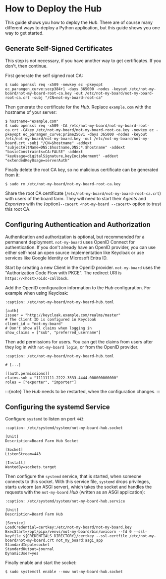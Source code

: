 # How to Deploy the Hub

This guide shows you how to deploy the *Hub*. There are of course many different
ways to deploy a Python application, but this guide shows you one way to get
started.

## Generate Self-Signed Certificates

This step is not necessary, if you have another way to get certificates. If you
don't, then continue.

First generate the self signed root CA:
```console
$ sudo openssl req -x509 -newkey ec -pkeyopt ec_paramgen_curve:secp384r1 -days 365000 -nodes -keyout /etc/not-my-board/not-my-board-root-ca.key -out /etc/not-my-board/not-my-board-root-ca.crt -subj "/CN=not-my-board-root-ca"
```

Then generate the certificate for the *Hub*. Replace `example.com` with the
hostname of your server:
```console
$ hostname="example.com"
$ sudo openssl req -x509 -CA /etc/not-my-board/not-my-board-root-ca.crt -CAkey /etc/not-my-board/not-my-board-root-ca.key -newkey ec -pkeyopt ec_paramgen_curve:prime256v1 -days 365000 -nodes -keyout /etc/not-my-board/not-my-board.key -out /etc/not-my-board/not-my-board.crt -subj "/CN=$hostname" -addext "subjectAltName=DNS:$hostname,DNS:*.$hostname" -addext "basicConstraints=CA:FALSE" -addext "keyUsage=digitalSignature,keyEncipherment" -addext "extendedKeyUsage=serverAuth"
```

Finally delete the root CA key, so no malicious certificate can be generated
from it:
```console
$ sudo rm /etc/not-my-board/not-my-board-root-ca.key
```

Share the root CA certificate (`/etc/not-my-board/not-my-board-root-ca.crt`)
with users of the board farm. They will need to start their *Agents* and
*Exporters* with the {option}`--cacert <not-my-board --cacert>` option to trust
this root CA.

## Configuring Authentication and Authorization

Authentication and authorization is optional, but recommended for a permanent
deployment. `not-my-board` uses OpenID Connect for authentication. If you don't
already have an OpenID provider, you can use either self-host an open source
implementation like Keycloak or use services like Google Identity or Microsoft
Entra ID.

Start by creating a new Client in the OpenID provider. `not-my-board` uses the
"Authorization Code Flow with PKCE". The redirect URI is `https://<host>/oidc-callback`.

Add the OpenID configuration information to the *Hub* configuration. For example
when using Keycloak:

```{code-block} toml
:caption: /etc/not-my-board/not-my-board-hub.toml

[auth]
issuer = "http://keycloak.example.com/realms/master"
# The Client ID is configured in Keycloak
client_id = "not-my-board"
# Don't show all claims when logging in
show_claims = ["sub", "preferred_username"]
```

Then add permissions for users. You can get the claims from users after they log
in with `not-my-board login`, or from the OpenID provider.

```{code-block} toml
:caption: /etc/not-my-board/not-my-board-hub.toml

# [...]

[[auth.permissions]]
claims.sub = "11111111-2222-3333-4444-000000000000"
roles = ["exporter", "importer"]
```

:::{note}
The *Hub* needs to be restarted, when the configuration changes.
:::

## Configuring the systemd Service

Configure `systemd` to listen on port `443`:
```{code-block} systemd
:caption: /etc/systemd/system/not-my-board-hub.socket

[Unit]
Description=Board Farm Hub Socket

[Socket]
ListenStream=443

[Install]
WantedBy=sockets.target
```

Then configure the `systemd` service, that is started, when someone connects to
this socket. With this service file, `systemd` drops privileges, starts uvicorn
(an ASGI server), which takes the socket and handles the requests with the
`not-my-board` *Hub* (written as an ASGI application):
```{code-block} systemd
:caption: /etc/systemd/system/not-my-board-hub.service

[Unit]
Description=Board Farm Hub

[Service]
LoadCredential=certkey:/etc/not-my-board/not-my-board.key
ExecStart=/opt/pipx/venvs/not-my-board/bin/uvicorn --fd 0 --ssl-keyfile ${CREDENTIALS_DIRECTORY}/certkey --ssl-certfile /etc/not-my-board/not-my-board.crt not_my_board:asgi_app
StandardInput=socket
StandardOutput=journal
DynamicUser=yes
```

Finally enable and start the socket:
```console
$ sudo systemctl enable --now not-my-board-hub.socket
```
